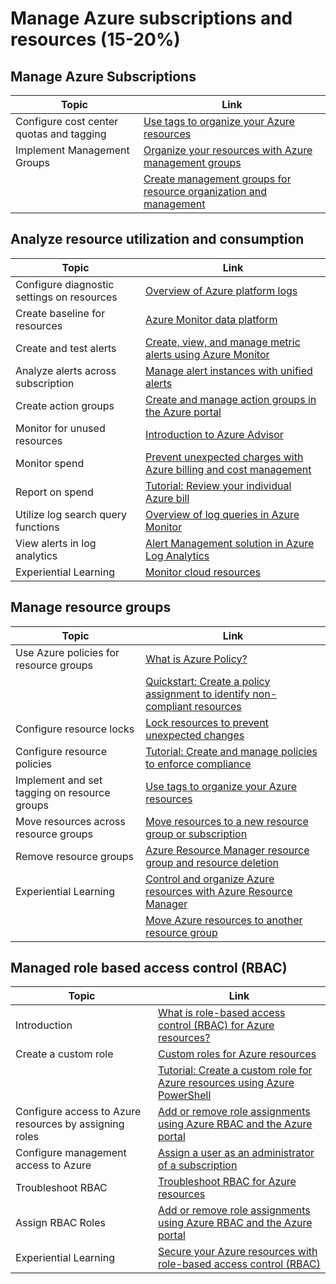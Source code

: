 # Manage Azure subscriptions and resources (15-20%)

## Manage Azure Subscriptions

| Topic | Link |
| - | - |
|Configure cost center quotas and tagging| [Use tags to organize your Azure resources](<https://docs.microsoft.com/en-us/azure/azure-resource-manager/management/tag-resources>)
|Implement Management Groups|[Organize your resources with Azure management groups](<https://docs.microsoft.com/en-us/azure/governance/management-groups/overview>)
| |[Create management groups for resource organization and management](<https://docs.microsoft.com/en-us/azure/governance/management-groups/create>)

## Analyze resource utilization and consumption

| Topic | Link |
| - | - |
|Configure diagnostic settings on resources |[Overview of Azure platform logs](<https://docs.microsoft.com/en-us/azure/monitoring-and-diagnostics/monitoring-overview-of-diagnostic-logs>)
|Create baseline for resources |[Azure Monitor data platform](<https://docs.microsoft.com/en-us/azure/monitoring/monitoring-data-collection>)
|Create and test alerts |[Create, view, and manage metric alerts using Azure Monitor](<https://docs.microsoft.com/en-us/azure/monitoring-and-diagnostics/monitor-alerts-unified-usage>)
|Analyze alerts across subscription|[Manage alert instances with unified alerts](<https://docs.microsoft.com/en-us/azure/monitoring-and-diagnostics/monitoring-alerts-managing-alert-instances>)
|Create action groups|[Create and manage action groups in the Azure portal](<https://docs.microsoft.com/en-us/azure/monitoring-and-diagnostics/monitoring-action-groups>)
Monitor for unused resources |[Introduction to Azure Advisor](<https://docs.microsoft.com/en-us/azure/advisor/advisor-overview>)
Monitor spend |[Prevent unexpected charges with Azure billing and cost management](<https://docs.microsoft.com/en-us/azure/billing/billing-getting-started>)
|Report on spend |[Tutorial: Review your individual Azure bill](<https://docs.microsoft.com/en-us/azure/billing/billing-understand-your-bill>)
|Utilize log search query functions |[Overview of log queries in Azure Monitor](<https://docs.microsoft.com/en-us/azure/log-analytics/log-analytics-queries>)
|View alerts in log analytics |[Alert Management solution in Azure Log Analytics](<https://docs.microsoft.com/en-us/azure/log-analytics/log-analytics-solution-alert-management>)
|Experiential Learning |[Monitor cloud resources](https://docs.microsoft.com/en-us/learn/modules/cmu-monitor-cloud-resources/)

## Manage resource groups

| Topic | Link |
| - | - |
|Use Azure policies for resource groups|[What is Azure Policy?](<https://docs.microsoft.com/en-us/azure/governance/policy/overview>)
| |[Quickstart: Create a policy assignment to identify non-compliant resources](<https://docs.microsoft.com/en-us/azure/governance/policy/assign-policy-portal>)
|Configure resource locks|[Lock resources to prevent unexpected changes](<https://docs.microsoft.com/en-us/azure/azure-resource-manager/management/lock-resources>)
|Configure resource policies|[Tutorial: Create and manage policies to enforce compliance](<https://docs.microsoft.com/en-us/azure/governance/policy/tutorials/create-and-manage>)
|Implement and set tagging on resource groups|[Use tags to organize your Azure resources](<https://docs.microsoft.com/en-us/azure/azure-resource-manager/management/tag-resources>)
|Move resources across resource groups|[Move resources to a new resource group or subscription](<https://docs.microsoft.com/en-us/azure/azure-resource-manager/management/move-resource-group-and-subscription>)
|Remove resource groups|[Azure Resource Manager resource group and resource deletion](<https://docs.microsoft.com/en-us/azure/azure-resource-manager/management/delete-resource-group?tabs=azure-powershell>)
|Experiential Learning|[Control and organize Azure resources with Azure Resource Manager](https://docs.microsoft.com/en-us/learn/modules/control-and-organize-with-azure-resource-manager/)
| |[Move Azure resources to another resource group](https://docs.microsoft.com/en-us/learn/modules/move-azure-resources-another-resource-group/)

## Managed role based access control (RBAC)

| Topic | Link |
| - | - |
|Introduction|[What is role-based access control (RBAC) for Azure resources?](https://docs.microsoft.com/en-us/azure/role-based-access-control/overview)
|Create a custom role|[Custom roles for Azure resources](https://docs.microsoft.com/en-us/azure/role-based-access-control/custom-roles)
| |[Tutorial: Create a custom role for Azure resources using Azure PowerShell](https://docs.microsoft.com/en-us/azure/role-based-access-control/tutorial-custom-role-powershell)
|Configure access to Azure resources by assigning roles|[Add or remove role assignments using Azure RBAC and the Azure portal](https://docs.microsoft.com/en-us/azure/role-based-access-control/role-assignments-portal)
|Configure management access to Azure|[Assign a user as an administrator of a subscription](https://docs.microsoft.com/en-us/azure/role-based-access-control/role-assignments-portal#assign-a-user-as-an-administrator-of-a-subscription)
|Troubleshoot RBAC|[Troubleshoot RBAC for Azure resources](https://docs.microsoft.com/en-us/azure/role-based-access-control/troubleshooting)
|Assign RBAC Roles|[Add or remove role assignments using Azure RBAC and the Azure portal](https://docs.microsoft.com/en-us/azure/role-based-access-control/role-assignments-portal)
|Experiential Learning|[Secure your Azure resources with role-based access control (RBAC)](https://docs.microsoft.com/en-us/learn/modules/secure-azure-resources-with-rbac/)
